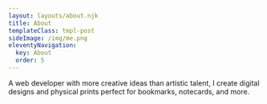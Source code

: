 ```yaml
---
layout: layouts/about.njk
title: About
templateClass: tmpl-post
sideImage: /img/me.png
eleventyNavigation:
  key: About
  order: 5
---
```


A web developer with more creative ideas than artistic talent, I create digital designs and physical prints perfect for bookmarks, notecards, and more. 
